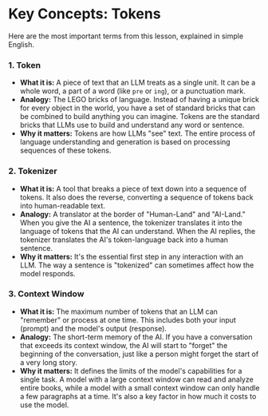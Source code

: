 # Key Concepts: Tokens

Here are the most important terms from this lesson, explained in simple English.

### 1. Token
-   **What it is:** A piece of text that an LLM treats as a single unit. It can be a whole word, a part of a word (like `pre` or `ing`), or a punctuation mark.
-   **Analogy:** The LEGO bricks of language. Instead of having a unique brick for every object in the world, you have a set of standard bricks that can be combined to build anything you can imagine. Tokens are the standard bricks that LLMs use to build and understand any word or sentence.
-   **Why it matters:** Tokens are how LLMs "see" text. The entire process of language understanding and generation is based on processing sequences of these tokens.

### 2. Tokenizer
-   **What it is:** A tool that breaks a piece of text down into a sequence of tokens. It also does the reverse, converting a sequence of tokens back into human-readable text.
-   **Analogy:** A translator at the border of "Human-Land" and "AI-Land." When you give the AI a sentence, the tokenizer translates it into the language of tokens that the AI can understand. When the AI replies, the tokenizer translates the AI's token-language back into a human sentence.
-   **Why it matters:** It's the essential first step in any interaction with an LLM. The way a sentence is "tokenized" can sometimes affect how the model responds.

### 3. Context Window
-   **What it is:** The maximum number of tokens that an LLM can "remember" or process at one time. This includes both your input (prompt) and the model's output (response).
-   **Analogy:** The short-term memory of the AI. If you have a conversation that exceeds its context window, the AI will start to "forget" the beginning of the conversation, just like a person might forget the start of a very long story.
-   **Why it matters:** It defines the limits of the model's capabilities for a single task. A model with a large context window can read and analyze entire books, while a model with a small context window can only handle a few paragraphs at a time. It's also a key factor in how much it costs to use the model.
